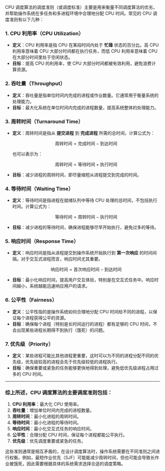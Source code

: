 CPU 调度算法的调度准则（或调度标准）主要是用来衡量不同调度算法的优劣，并帮助操作系统在多任务和多进程环境中合理地分配 CPU 时间。常见的 CPU 调度准则有以下几种：

### 1. **CPU 利用率（CPU Utilization）**
- **定义**：CPU 利用率是指 CPU 在某段时间内处于 **忙碌** 状态的百分比。高 CPU 利用率意味着 CPU 大部分时间都在执行任务，而低 CPU 利用率意味着 CPU 在大部分时间里处于空闲状态。
- **目标**：提高 CPU 的利用率，使 CPU 大部分时间都被有效利用，避免浪费计算资源。

### 2. **吞吐量（Throughput）**
- **定义**：吞吐量是指单位时间内完成的进程或作业数量。它通常用于衡量系统的处理能力。
- **目标**：最大化系统在单位时间内完成的进程数量，提高系统整体的处理能力。

### 3. **周转时间（Turnaround Time）**
- **定义**：周转时间是指从 **提交进程** 到 **完成进程** 所需的总时间，计算公式为：
  
  $$
  \text{周转时间} = \text{完成时间} - \text{到达时间}
  $$
  
  也可以表示为：
  
  $$
  \text{周转时间} = \text{等待时间} + \text{执行时间}
  $$
  
- **目标**：减少进程的周转时间，即尽量缩短从进程提交到完成的时间。

### 4. **等待时间（Waiting Time）**
- **定义**：等待时间是指进程在就绪队列中等待 CPU 处理的总时间，不包括执行时间。计算公式为：
  
  $$
  \text{等待时间} = \text{周转时间} - \text{执行时间}
  $$
  
- **目标**：减少进程的等待时间，确保进程能够尽早开始执行，避免过多的等待。

### 5. **响应时间（Response Time）**
- **定义**：响应时间是指从进程提交到操作系统开始执行到 **第一次响应** 的时间间隔。对于交互式进程而言，响应时间尤其重要。
  
  $$
  \text{响应时间} = \text{首次响应时间} - \text{到达时间}
  $$
  
- **目标**：最小化响应时间，提高用户交互体验，特别是在交互式任务中。响应时间越小，系统越能迅速响应用户的请求。

### 6. **公平性（Fairness）**
- **定义**：公平性指的是操作系统如何合理地分配 CPU 时间给不同的进程，以保证每个进程获得公平的资源。
- **目标**：确保每个进程（特别是长时间运行的进程）都有足够的 CPU 时间，不会出现某些进程长期得不到执行（饿死）的问题。

### 7. **优先级（Priority）**
- **定义**：某些进程可能比其他进程更重要，这时可以为不同的进程分配不同的优先级，优先级较高的进程会先于优先级较低的进程执行。
- **目标**：确保重要或紧急的任务能够更快地得到处理，避免低优先级进程占用过多的 CPU 时间。

---

### 综上所述，CPU 调度算法的主要调度准则包括：

1. **CPU 利用率**：最大化 CPU 使用率。
2. **吞吐量**：增加单位时间内完成的进程数量。
3. **周转时间**：最小化进程的周转时间。
4. **等待时间**：最小化进程的等待时间。
5. **响应时间**：最小化交互式任务的响应时间。
6. **公平性**：合理分配 CPU 时间，保证每个进程都能公平执行。
7. **优先级**：优先调度重要或紧急的任务。

这些准则通常是相互矛盾的，在设计调度算法时，操作系统需要在不同准则之间进行权衡。例如，最短作业优先（SJF）可能能减少周转时间，但也可能会导致长作业被饿死，因此需要根据具体的系统需求选择合适的调度策略。